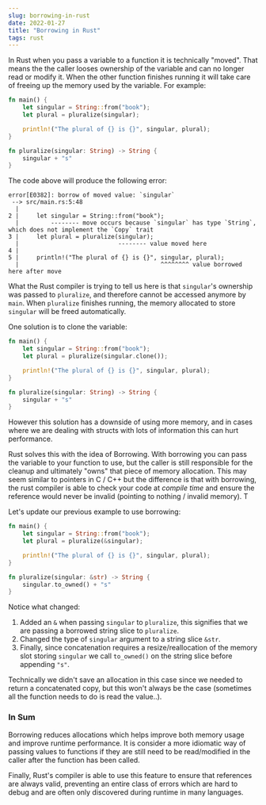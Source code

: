 ```yaml
---
slug: borrowing-in-rust
date: 2022-01-27
title: "Borrowing in Rust"
tags: rust
---
```


In Rust when you pass a variable to a function it is technically "moved". That means the the caller looses ownership of the variable and can no longer read or modify it. When the other function finishes running it will take care of freeing up the memory used by the variable. For example:

```rust
fn main() {
    let singular = String::from("book");
    let plural = pluralize(singular);

    println!("The plural of {} is {}", singular, plural);
}

fn pluralize(singular: String) -> String {
    singular + "s"
}
```

The code above will produce the following error:

```
error[E0382]: borrow of moved value: `singular`
 --> src/main.rs:5:48
  |
2 |     let singular = String::from("book");
  |         -------- move occurs because `singular` has type `String`, which does not implement the `Copy` trait
3 |     let plural = pluralize(singular);
  |                            -------- value moved here
4 |
5 |     println!("The plural of {} is {}", singular, plural);
  |                                        ^^^^^^^^ value borrowed here after move
```

What the Rust compiler is trying to tell us here is that `singular`'s ownership
was passed to `pluralize`, and therefore cannot be accessed anymore by `main`.
When `pluralize` finishes running, the memory allocated to store `singular` will
be freed automatically.

One solution is to clone the variable:

```rust
fn main() {
    let singular = String::from("book");
    let plural = pluralize(singular.clone());

    println!("The plural of {} is {}", singular, plural);
}

fn pluralize(singular: String) -> String {
    singular + "s"
}
```

However this solution has a downside of using more memory, and in cases where we
are dealing with structs with lots of information this can hurt performance.

Rust solves this with the idea of Borrowing. With borrowing you can pass the
variable to your function to use, but the caller is still responsible for the
cleanup and ultimately "owns" that piece of memory allocation. This may seem
similar to pointers in C / C++ but the difference is that with borrowing, the
rust compiler is able to check your code at *compile time* and ensure the
reference would never be invalid (pointing to nothing / invalid memory). T

Let's update our previous example to use borrowing:


```rust
fn main() {
    let singular = String::from("book");
    let plural = pluralize(&singular);

    println!("The plural of {} is {}", singular, plural);
}

fn pluralize(singular: &str) -> String {
    singular.to_owned() + "s"
}
```

Notice what changed:
1. Added an `&` when passing `singular` to `pluralize`, this signifies that we
   are passing a borrowed string slice to `pluralize`.
2. Changed the type of `singular` argument to a string slice `&str`.
3. Finally, since concatenation requires a resize/reallocation of the memory
   slot storing `singular` we call `to_owned()` on the string slice before
   appending `"s"`.

Technically we didn't save an allocation in this case since we needed to return
a concatenated copy, but this won't always be the case (sometimes all the
function needs to do is read the value..).

### In Sum
Borrowing reduces allocations which helps improve both memory usage and improve
runtime performance. It is consider a more idiomatic way of passing values to
functions if they are still need to be read/modified in the caller after the
function has been called.

Finally, Rust's compiler is able to use this feature to ensure that references
are always valid, preventing an entire class of errors which are hard to debug
and are often only discovered during runtime in many languages.
